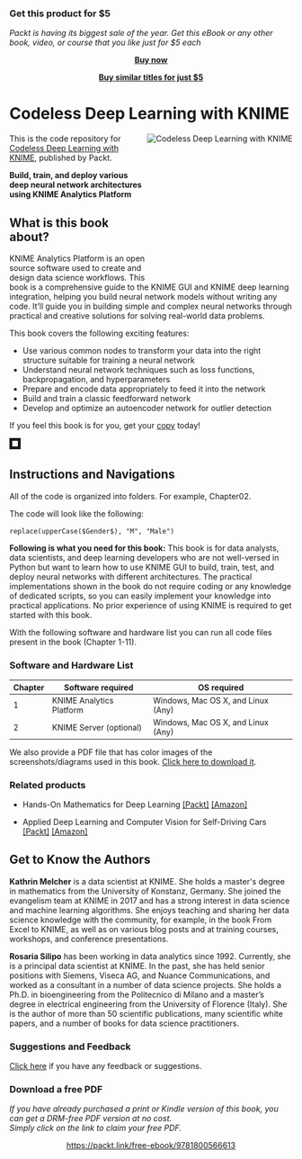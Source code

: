 
### Get this product for $5

<i>Packt is having its biggest sale of the year. Get this eBook or any other book, video, or course that you like just for $5 each</i>


<b><p align='center'>[Buy now](https://packt.link/9781800566613)</p></b>


<b><p align='center'>[Buy similar titles for just $5](https://subscription.packtpub.com/search)</p></b>


# Codeless Deep Learning with KNIME

<a href="https://www.packtpub.com/product/codeless-deep-learning-with-knime/9781800566613"><img src="https://static.packt-cdn.com/products/9781800566613/cover/smaller" alt=" Codeless Deep Learning with KNIME" height="256px" align="right"></a>

This is the code repository for [Codeless Deep Learning with KNIME](https://www.packtpub.com/product/codeless-deep-learning-with-knime/9781800566613), published by Packt.

**Build, train, and deploy various deep neural network architectures using KNIME Analytics Platform**

## What is this book about?
KNIME Analytics Platform is an open source software used to create and design data science workflows. This book is a comprehensive guide to the KNIME GUI and KNIME deep learning integration, helping you build neural network models without writing any code. It’ll guide you in building simple and complex neural networks through practical and creative solutions for solving real-world data problems.

This book covers the following exciting features: 
* Use various common nodes to transform your data into the right structure suitable for training a neural network
* Understand neural network techniques such as loss functions, backpropagation, and hyperparameters
* Prepare and encode data appropriately to feed it into the network
* Build and train a classic feedforward network
* Develop and optimize an autoencoder network for outlier detection

If you feel this book is for you, get your [copy](https://www.amazon.com/dp/1800566611) today!

<a href="https://www.packtpub.com/?utm_source=github&utm_medium=banner&utm_campaign=GitHubBanner"><img src="https://raw.githubusercontent.com/PacktPublishing/GitHub/master/GitHub.png" 
alt="https://www.packtpub.com/" border="5" /></a>


## Instructions and Navigations
All of the code is organized into folders. For example, Chapter02.

The code will look like the following:
```
replace(upperCase($Gender$), "M", "Male")
```

**Following is what you need for this book:**
This book is for data analysts, data scientists, and deep learning developers who are not well-versed in Python but want to learn how to use KNIME GUI to build, train, test, and deploy neural networks with different architectures. The practical implementations shown in the book do not require coding or any knowledge of dedicated scripts, so you can easily implement your knowledge into practical applications. No prior experience of using KNIME is required to get started with this book.

With the following software and hardware list you can run all code files present in the book (Chapter 1-11).

### Software and Hardware List

| Chapter  | Software required                   | OS required                        |
| -------- | ------------------------------------| -----------------------------------|
| 1        | KNIME Analytics Platform                  | Windows, Mac OS X, and Linux (Any) |
| 2        | KNIME Server (optional)           | Windows, Mac OS X, and Linux (Any) |



We also provide a PDF file that has color images of the screenshots/diagrams used in this book. [Click here to download it](https://static.packt-cdn.com/downloads/9781800566613_ColorImages.pdf).

### Related products <Other books you may enjoy>
* Hands-On Mathematics for Deep Learning [[Packt]](https://www.packtpub.com/product/hands-on-mathematics-for-deep-learning/9781838647292) [[Amazon]](https://www.amazon.com/dp/1838647295)

* Applied Deep Learning and Computer Vision for Self-Driving Cars [[Packt]](https://www.packtpub.com/product/applied-deep-learning-and-computer-vision-for-self-driving-cars/9781838646301) [[Amazon]](https://www.amazon.com/dp/1838646302)

## Get to Know the Authors
**Kathrin Melcher**
is a data scientist at KNIME. She holds a master's degree in mathematics from the University of Konstanz, Germany. She joined the evangelism team at KNIME in 2017 and has a strong interest in data science and machine learning algorithms. She enjoys teaching and sharing her data science knowledge with the community, for example, in the book From Excel to KNIME, as well as on various blog posts and at training courses, workshops, and conference presentations.

**Rosaria Silipo**
has been working in data analytics since 1992. Currently, she is a principal data scientist at KNIME. In the past, she has held senior positions with Siemens, Viseca AG, and Nuance Communications, and worked as a consultant in a number of data science projects. She holds a Ph.D. in bioengineering from the Politecnico di Milano and a master’s degree in electrical engineering from the University of Florence (Italy). She is the author of more than 50 scientific publications, many scientific white papers, and a number of books for data science practitioners.

### Suggestions and Feedback
[Click here](https://docs.google.com/forms/d/e/1FAIpQLSdy7dATC6QmEL81FIUuymZ0Wy9vH1jHkvpY57OiMeKGqib_Ow/viewform) if you have any feedback or suggestions.
### Download a free PDF

 <i>If you have already purchased a print or Kindle version of this book, you can get a DRM-free PDF version at no cost.<br>Simply click on the link to claim your free PDF.</i>
<p align="center"> <a href="https://packt.link/free-ebook/9781800566613">https://packt.link/free-ebook/9781800566613 </a> </p>